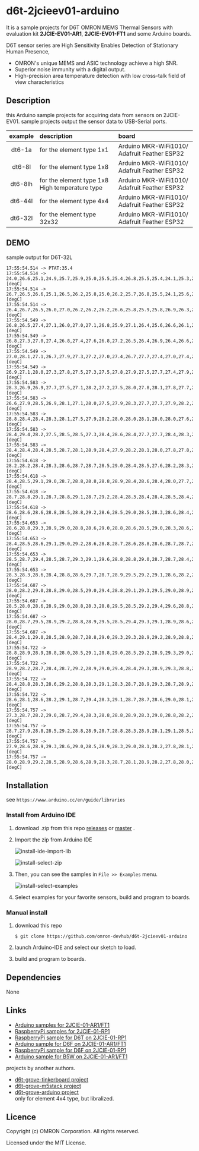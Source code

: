 # d6t-2jcieev01-arduino
It is a sample projects for D6T OMRON MEMS Thermal Sensors with
evaluation kit **2JCIE-EV01-AR1**,
**2JCIE-EV01-FT1** and some Arduino boards.

D6T sensor series are High Sensitivity Enables Detection
of Stationary Human Presence,

- OMRON's unique MEMS and ASIC technology achieve a high SNR.
- Superior noise immunity with a digital output.
- High-precision area temperature detection with low cross-talk field of
    view characteristics


## Description
this Arduino sample projects for acquiring data from sensors on 2JCIE-EV01.
sample projects output the sensor data to USB-Serial ports.

| example | description                | board |
|:-------:|:---------------------------|:-----------------------|
| dt6-1a  | for the element type 1x1   | Arduino MKR-WiFi1010/ Adafruit Feather ESP32 |
| dt6-8l  | for the element type 1x8   | Arduino MKR-WiFi1010/ Adafruit Feather ESP32 |
| dt6-8lh  | for the element type 1x8 High temperature type  | Arduino MKR-WiFi1010/ Adafruit Feather ESP32 |
| dt6-44l | for the element type 4x4   | Arduino MKR-WiFi1010/ Adafruit Feather ESP32 |
| dt6-32l | for the element type 32x32 | Arduino MKR-WiFi1010/ Adafruit Feather ESP32 |


## DEMO
sample output for D6T-32L

```
17:55:54.514 -> PTAT:35.4
17:55:54.514 -> 24.0,26.6,25.1,24.9,25.7,25.9,25.0,25.5,25.4,26.8,25.5,25.4,24.1,25.3,25.6,25.2,25.0,25.2,24.2,24.2,25.1,25.4,23.2,26.1,26.4,25.3,27.3,26.4,24.4,26.8,23.4,22.0 [degC]
17:55:54.514 -> 26.7,26.5,26.6,25.1,26.5,26.2,25.8,25.0,26.2,25.7,26.8,25.5,24.1,25.6,25.6,25.3,25.1,25.3,24.2,24.5,25.0,23.2,23.9,24.1,25.4,27.3,24.8,25.8,26.8,23.4,25.1,23.1 [degC]
17:55:54.514 -> 26.4,26.7,26.5,26.0,27.0,26.2,26.2,26.2,26.6,25.8,25.9,25.8,26.9,26.3,26.8,25.6,25.6,25.9,25.4,25.4,24.8,23.9,24.1,25.3,25.8,24.8,26.0,25.2,26.9,25.2,23.1,24.6 [degC]
17:55:54.549 -> 26.8,26.5,27.4,27.1,26.0,27.0,27.1,26.8,25.9,27.1,26.4,25.6,26.6,26.1,26.3,25.8,26.2,26.1,26.1,26.2,26.4,25.7,25.3,25.3,26.2,25.8,25.2,27.0,25.9,26.1,24.6,21.4 [degC]
17:55:54.549 -> 26.8,27.3,27.0,27.4,26.8,27.4,27.6,26.8,27.2,26.5,26.4,26.9,26.4,26.6,27.3,27.0,27.0,27.1,26.5,26.2,25.6,26.4,26.2,26.1,25.7,26.8,26.7,25.6,26.2,24.7,26.0,25.6 [degC]
17:55:54.549 -> 27.0,28.1,27.1,26.7,27.9,27.3,27.2,27.0,27.4,26.7,27.7,27.4,27.0,27.4,27.2,27.2,27.0,27.3,26.9,27.2,26.8,25.8,26.3,25.8,26.5,26.9,26.2,26.5,24.7,25.8,25.7,25.4 [degC]
17:55:54.549 -> 26.9,27.1,28.0,27.3,27.8,27.5,27.3,27.5,27.8,27.9,27.5,27.7,27.4,27.9,27.5,26.8,26.5,27.3,27.0,26.6,26.7,26.6,26.9,26.9,26.6,26.0,26.0,26.8,26.0,25.8,25.1,24.3 [degC]
17:55:54.583 -> 28.3,26.9,26.9,27.7,27.5,27.1,28.2,27.2,27.5,28.0,27.8,28.1,27.8,27.7,27.7,27.4,28.0,27.8,27.3,27.1,27.3,26.9,26.8,27.3,26.2,26.9,27.0,26.2,25.6,25.9,24.3,25.9 [degC]
17:55:54.583 -> 26.6,27.9,28.5,26.9,28.1,27.1,28.0,27.5,27.9,28.3,27.7,27.7,27.9,28.2,27.4,27.6,27.8,27.8,27.6,27.2,27.3,27.4,27.0,27.8,26.6,26.7,25.9,25.6,25.8,25.5,26.1,26.0 [degC]
17:55:54.583 -> 28.8,28.4,28.4,28.3,28.1,27.5,27.9,28.2,28.0,28.0,28.1,28.0,28.0,27.6,28.1,28.1,27.9,27.9,27.8,27.4,27.2,27.4,27.5,27.2,27.4,27.3,27.3,26.0,26.1,25.9,26.7,26.4 [degC]
17:55:54.583 -> 28.4,29.4,28.2,27.5,28.5,28.5,27.3,28.4,28.6,28.4,27.7,27.7,28.4,28.3,28.2,27.7,27.8,27.5,27.7,27.9,27.0,27.4,27.4,27.3,27.0,27.2,27.2,25.4,26.2,26.5,26.5,26.4 [degC]
17:55:54.583 -> 28.4,28.4,28.4,28.5,28.7,28.1,28.9,28.4,27.9,28.2,28.1,28.0,27.8,27.8,27.8,27.4,28.0,27.7,27.2,27.3,27.8,27.9,27.3,27.5,27.3,27.4,27.0,27.0,26.8,26.4,26.3,26.3 [degC]
17:55:54.618 -> 28.2,28.2,28.4,28.3,28.6,28.7,28.7,28.5,29.0,28.4,28.5,27.6,28.2,28.3,27.9,27.8,27.9,27.8,27.8,27.8,27.5,28.0,27.6,26.9,27.7,27.3,26.6,26.9,27.4,26.4,26.5,26.6 [degC]
17:55:54.618 -> 28.4,28.5,29.1,29.0,28.7,28.8,28.8,28.8,28.9,28.4,28.6,28.4,28.0,27.7,28.2,28.6,27.9,27.8,28.2,27.9,27.8,27.8,27.8,28.2,28.1,27.2,27.5,27.1,26.4,27.2,26.8,26.6 [degC]
17:55:54.618 -> 28.7,28.8,29.1,28.7,28.8,29.1,28.7,29.2,28.4,28.3,28.4,28.4,28.5,28.4,28.2,28.3,27.9,27.8,28.1,28.2,27.4,27.7,27.8,28.1,27.7,27.7,27.8,27.0,27.1,26.9,26.2,26.0 [degC]
17:55:54.618 -> 28.6,28.6,28.6,28.8,28.5,28.8,29.2,28.6,28.5,29.0,28.5,28.3,28.6,28.4,28.6,28.4,28.4,28.3,28.1,27.9,27.9,28.0,27.5,27.8,27.5,27.1,27.9,27.4,27.0,26.9,26.4,26.3 [degC]
17:55:54.653 -> 28.6,28.8,29.3,28.9,29.0,28.8,28.6,29.0,28.8,28.6,28.5,29.0,28.3,28.6,28.2,28.1,28.5,28.0,28.4,28.6,28.6,28.1,27.8,27.9,27.4,27.3,27.5,27.1,27.7,26.6,26.6,26.6 [degC]
17:55:54.653 -> 28.4,28.5,28.6,29.1,29.0,29.2,28.6,28.8,28.7,28.6,28.8,28.6,28.7,28.7,28.5,28.6,28.5,28.3,28.1,28.3,27.9,28.4,28.0,28.1,28.3,27.8,27.5,27.4,26.1,26.7,26.0,25.8 [degC]
17:55:54.653 -> 28.5,28.7,29.4,28.5,28.7,29.3,29.1,29.6,28.8,28.8,29.0,28.7,28.7,28.4,28.6,28.8,28.3,28.3,28.6,28.3,28.5,27.8,28.0,28.0,28.2,27.6,27.5,27.4,27.2,26.5,26.1,26.0 [degC]
17:55:54.653 -> 28.3,28.3,28.6,28.4,28.8,28.6,29.7,28.7,28.9,29.5,29.2,29.1,28.6,28.2,28.8,28.5,28.6,28.9,28.8,28.7,29.0,28.6,28.4,27.7,28.1,28.1,27.5,27.2,27.7,26.8,26.0,25.8 [degC]
17:55:54.687 -> 28.0,28.2,29.0,28.8,29.0,28.5,29.0,29.4,28.8,29.1,29.3,29.5,29.0,28.9,28.8,28.9,28.7,28.7,28.7,28.6,28.9,28.0,28.3,28.2,27.6,27.9,27.7,26.5,27.2,26.3,26.1,26.0 [degC]
17:55:54.687 -> 28.5,28.0,28.6,28.9,29.0,28.8,28.3,28.8,29.5,28.5,29.2,29.4,29.6,28.8,28.8,29.0,28.9,28.7,29.0,28.6,28.3,28.4,28.5,28.3,28.4,28.2,27.7,27.0,27.7,26.9,26.1,26.7 [degC]
17:55:54.687 -> 28.0,28.7,29.5,28.9,29.2,28.8,28.9,29.5,28.5,29.4,29.3,29.1,28.9,28.6,29.4,29.2,29.2,28.9,28.8,28.0,28.3,28.8,28.9,28.3,28.5,28.3,27.4,27.4,26.5,27.1,27.1,26.2 [degC]
17:55:54.687 -> 28.4,29.1,29.0,28.5,28.9,28.7,28.8,29.0,29.3,29.3,28.9,29.2,28.9,28.8,28.7,28.9,29.2,29.0,29.2,28.9,28.9,28.7,28.0,28.7,28.0,27.6,28.1,27.0,26.8,26.9,27.5,26.7 [degC]
17:55:54.722 -> 28.8,28.9,28.9,28.8,28.0,28.5,29.1,28.8,29.0,28.5,29.2,28.9,29.3,29.0,28.4,29.0,28.7,28.7,28.7,28.5,28.8,28.4,28.0,28.4,28.1,28.1,27.0,27.3,27.3,27.2,26.5,26.7 [degC]
17:55:54.722 -> 28.9,28.2,28.7,28.4,28.7,29.2,28.9,29.0,29.4,28.4,29.3,28.9,29.3,28.8,28.9,28.7,29.2,28.5,28.3,28.6,29.0,28.7,28.5,28.1,28.8,27.4,27.7,27.5,27.8,27.1,26.9,26.5 [degC]
17:55:54.722 -> 28.4,28.8,28.3,28.6,29.2,28.8,28.3,29.1,28.3,28.7,28.9,29.3,28.7,28.9,29.1,28.7,28.9,28.6,28.4,26.9,27.6,28.3,28.2,28.8,28.5,27.6,27.9,27.9,27.1,26.9,27.0,26.8 [degC]
17:55:54.722 -> 28.6,28.1,28.6,28.2,29.1,28.7,29.4,28.3,29.1,28.7,28.7,28.6,29.0,28.1,29.3,28.8,28.3,28.7,29.0,28.8,28.6,28.3,28.1,27.9,27.8,28.2,27.6,27.1,27.3,27.1,27.1,26.1 [degC]
17:55:54.757 -> 27.3,28.7,28.2,29.0,28.7,29.4,28.3,28.8,28.8,28.9,28.3,29.0,28.8,28.2,28.5,28.1,28.6,28.5,28.5,28.9,28.6,28.1,27.8,27.9,28.2,28.4,28.2,27.5,27.3,27.5,27.2,26.8 [degC]
17:55:54.757 -> 28.7,27.9,28.8,28.5,29.2,28.8,28.9,28.7,28.8,28.3,28.9,28.1,29.1,28.5,28.5,28.2,28.7,28.6,28.3,28.5,28.0,28.8,27.6,28.2,28.0,27.6,27.2,28.4,27.5,26.7,27.0,27.2 [degC]
17:55:54.757 -> 27.9,28.6,28.9,29.3,28.6,29.0,28.5,28.9,28.3,29.0,28.1,28.2,27.8,28.1,28.4,28.5,29.1,27.7,28.0,27.7,28.6,28.4,28.7,27.9,27.8,28.0,27.8,27.5,26.9,27.6,26.6,27.0 [degC]
17:55:54.757 -> 28.0,28.9,29.2,28.5,28.9,28.6,28.9,28.3,28.7,28.1,28.9,28.2,27.8,28.0,28.4,28.6,29.2,27.5,27.9,27.5,28.8,28.5,28.2,27.5,27.9,27.8,28.0,27.0,26.6,26.9,27.6,26.3 [degC]
```


## Installation
see `https://www.arduino.cc/en/guide/libraries`

### Install from Arduino IDE
1. download .zip from this repo [releases](releases)
    or [master](archive/master.zip) .
2. Import the zip from Arduino IDE

    ![install-ide-import-lib](https://user-images.githubusercontent.com/48547675/55043017-9a34e980-5077-11e9-885d-03f9f82e3491.JPG)

    ![install-select-zip](https://user-images.githubusercontent.com/48547675/55043034-a7ea6f00-5077-11e9-99d5-26423fb652b5.JPG)

3. Then, you can see the samples in `File >> Examples` menu.

    ![install-select-examples](https://user-images.githubusercontent.com/48547675/55043028-a28d2480-5077-11e9-8365-6745cda417ff.JPG)

4. Select examples for your favorite sensors, build and program to boards.

### Manual install
1. download this repo

    ```shell
    $ git clone https://github.com/omron-devhub/d6t-2jcieev01-arduino
    ```

2. launch Arduino-IDE and select our sketch to load.
3. build and program to boards.


## Dependencies
None

## Links
- [Arduino samples for 2JCIE-01-AR1/FT1](https://github.com/omron-devhub/2jcieev01-arduino)
- [RaspberryPi samples for 2JCIE-01-RP1](https://github.com/omron-devhub/2jcieev01-raspberrypi)
- [RaspberryPi sample for D6T on 2JCIE-01-RP1](https://github.com/omron-devhub/d6t-2jcieev01-raspberrypi)
- [Arduino sample for D6F on 2JCIE-01-AR1/FT1](https://github.com/omron-devhub/d6f-2jcieev01-arduino)
- [RaspberryPi sample for D6F on 2JCIE-01-RP1](https://github.com/omron-devhub/d6f-2jcieev01-raspberrypi)
- [Arduino sample for B5W on 2JCIE-01-AR1/FT1](https://github.com/omron-devhub/b5w-2jcieev01-arduino)

projects by another authors.

- [d6t-grove-tinkerboard project](https://github.com/omron-devhub/d6t-grove-tinkerboard)
- [d6t-grove-m5stack project](https://github.com/omron-devhub/d6t-grove-m5stack)
- [d6t-grove-arduino project](https://github.com/omron-devhub/d6t-grove-arduino)  
    only for element 4x4 type, but libralized.


## Licence
Copyright (c) OMRON Corporation. All rights reserved.

Licensed under the MIT License.

